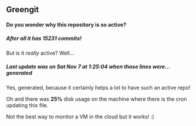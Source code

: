 ## Greengit

#### Do you wonder why this repository is so active?

##### After all it has 15231 commits!

But is it *really* active? Well...

##### Last update was on Sat Nov 7 at 1:25:04 when those lines were... generated

Yes, generated, because it certainly helps a lot to have such an active repo!

Oh and there was **25%** disk usage on the machine
where there is the cron updating this file.

Not the best way to monitor a VM in the cloud but it works! :)
